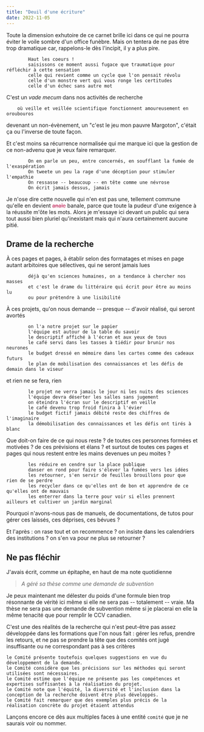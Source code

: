 ```yaml
---
title: "Deuil d'une écriture"
date: 2022-11-05
---
```


Toute la dimension exhutoire de ce carnet brille ici dans ce qui ne pourra éviter le voile sombre d'un office funèbre. Mais on tentera de ne pas être trop dramatique car, rappelons-le dès l'incipit, il y a plus pire.  

            Haut les coeurs ! 
            saisissons ce moment aussi fugace que traumatique pour réfléchir à cette sensation 
            celle qui revient comme un cycle que l'on pensait révolu
            celle d'un monstre vert qui vous ronge les certitudes 
            celle d'un échec sans autre mot

C'est un *vade mecum* dans nos activités de recherche

        où veille et veillée scientifique fonctionnent amoureusement en oroubouros 

devenant un non-évènement, un "c'est le jeu mon pauvre Margoton", c'était ça ou l'inverse de toute façon. 

Et c'est moins sa récurrence normalisée qui me marque ici que la gestion de ce non-advenu que je veux faire remarquer. 

            On en parle un peu, entre concernés, en soufflant la fumée de l'exaspération
            On tweete un peu la rage d'une déception pour stimuler l'empathie
            On ressasse -- beaucoup -- en tête comme une névrose
            On écrit jamais dessus, jamais

Je n'ose dire cette nouvelle qui n'en est pas une, tellement commune qu'elle en devient <strike style='color:rgb(196, 43, 94);'>anale</strike> banale, parce que toute la pudeur d'une exigence à la réussite m'ôte les mots. Alors je m'essaye ici devant un public qui sera tout aussi bien pluriel qu'inexistant mais qui n'aura certainement aucune pitié. 

## Drame de la recherche

À ces pages et pages, à établir selon des formatages et mises en page autant arbitoires que sélectives, qui ne seront jamais lues

            déjà qu'en sciences humaines, on a tendance à chercher nos masses
            et c'est le drame du littéraire qui écrit pour être au moins lu 
            ou pour prétendre à une lisibilité

À ces projets, qu'on nous demande -- presque -- d'avoir réalisé, qui seront avortés 

            on l'a notre projet sur le papier
            l'équipe est autour de la table du savoir
            le descriptif affiché à l'écran et aux yeux de tous
            le café servi dans les tasses à tiédir pour brunir nos neurones
            le budget dressé en mémoire dans les cartes comme des cadeaux futurs
            le plan de mobilisation des connaissances et les défis de demain dans le viseur

et rien ne se fera, rien

            le projet ne verra jamais le jour ni les nuits des sciences 
            l'équipe devra déserter les salles sans jugement
            on éteindra l'écran sur le descriptif en veille
            le café devenu trop froid finira à l'évier
            le budget fictif jamais débité reste des chiffres de l'imaginaire
            la démobilisation des connaissances et les défis ont tirés à blanc

Que doit-on faire de ce qui nous reste ? de toutes ces personnes formées et motivées ? de ces prévisions et élans ? et surtout de toutes ces pages et pages qui nous restent entre les mains devenues un peu moites ? 

            les réduire en cendre sur la place publique
            danser en rond pour faire s'élever la fumées vers les idées 
            les retourner, s'en servir de feuilles brouillons pour que rien de se perdre
            les recycler dans ce qu'elles ont de bon et apprendre de ce qu'elles ont de mauvais
            les enterrer dans la terre pour voir si elles prennent ailleurs et cultiver un jardin marginal

Pourquoi n'avons-nous pas de manuels, de documentations, de tutos pour gérer ces laissés, ces déprises, ces bévues ? 

Et l'après : on rase tout et on recommence ? on insiste dans les calendriers des institutions ? on s'en va pour ne plus se retourner ? 

## Ne pas fléchir 

J'avais écrit, comme un épitaphe, en haut de ma note quotidienne 

> *A géré sa thèse comme une demande de subvention*

Je peux maintenant me délester du poids d'une formule bien trop résonnante de vérité ici même si elle ne sera pas -- totalement -- vraie. Ma thèse ne sera pas une demande de subvention même si je placerai en elle la même tenacité que pour remplir le CCV canadien. 

C'est une des réalités de la recherche qui n'est peut-être pas assez développée dans les formations que l'on nous fait : gérer les refus, prendre les retours, et ne pas se prendre la tête que des comités ont jugé insuffisante ou ne correspondant pas à ses critères 

    le Comité présente toutefois quelques suggestions en vue du développement de la demande.
    le Comité considère que les précisions sur les méthodes qui seront utilisées sont nécessaires.
    le Comité estime que l'équipe ne présente pas les compétences et expertises suffisantes à la réalisation du projet.
    le Comité note que l'équité, la diversité et l'inclusion dans la conception de la recherche doivent être plus développés.
    le Comité fait remarquer que des exemples plus précis de la réalisation concrète du projet étaient attendus

Lançons encore ce dès aux multiples faces à une entité `comité` que je ne saurais voir ou nommer. 
